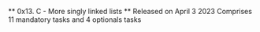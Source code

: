 ** 0x13. C - More singly linked lists **
Released on April 3 2023
Comprises 11 mandatory tasks and 4 optionals tasks